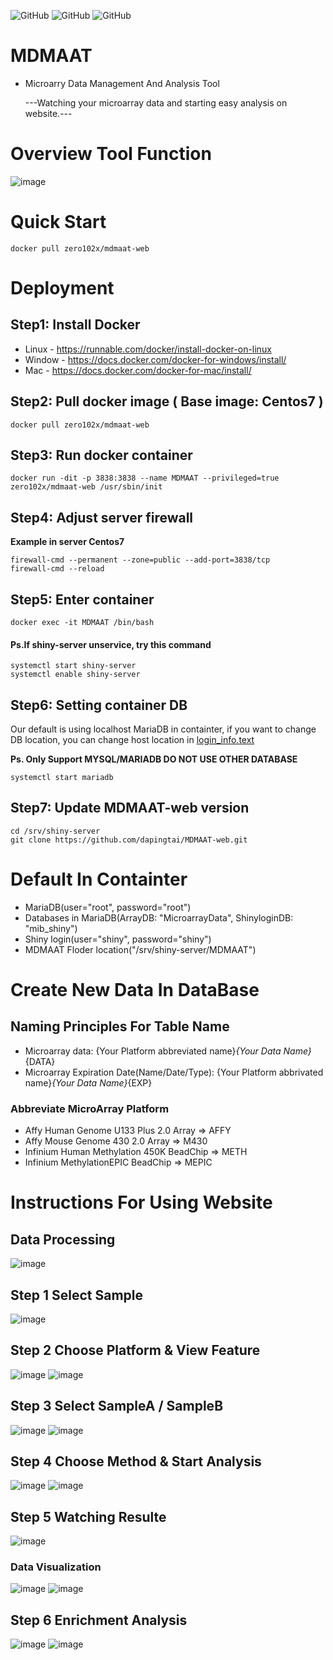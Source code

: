 ![GitHub](https://img.shields.io/github/license/dapingtai/MDMAAT-web)
![GitHub](https://img.shields.io/github/languages/top/dapingtai/MDMAAT-web)
![GitHub](https://img.shields.io/docker/image-size/zero102x/mdmaat-web)
# MDMAAT
- Microarry Data Management And Analysis Tool

   ---Watching your microarray data and starting easy analysis on website.---
# Overview Tool Function
![image](https://github.com/dapingtai/MDMAAT-web/blob/master/www/MDMAAT_Function.jpg)

# Quick Start
```
docker pull zero102x/mdmaat-web
```
# Deployment
## Step1: Install Docker
- Linux - https://runnable.com/docker/install-docker-on-linux
- Window - https://docs.docker.com/docker-for-windows/install/
- Mac - https://docs.docker.com/docker-for-mac/install/

## Step2: Pull docker image ( Base image: Centos7 )
```shell
docker pull zero102x/mdmaat-web
```
## Step3: Run docker container 
```shell
docker run -dit -p 3838:3838 --name MDMAAT --privileged=true zero102x/mdmaat-web /usr/sbin/init
```
## Step4: Adjust server firewall
**Example in server Centos7**
```shell
firewall-cmd --permanent --zone=public --add-port=3838/tcp
firewall-cmd --reload
```
## Step5: Enter container
```shell
docker exec -it MDMAAT /bin/bash
```
#### Ps.If shiny-server unservice, try this command ####
```shell
systemctl start shiny-server
systemctl enable shiny-server
```
## Step6: Setting container DB
Our default is using localhost MariaDB in containter, if you want to change DB location, you can change host location in [login_info.text](https://github.com/dapingtai/MDMAAT-web/blob/master/login_info.text)

**Ps. Only Support MYSQL/MARIADB DO NOT USE OTHER DATABASE**
```shell
systemctl start mariadb
```
## Step7: Update MDMAAT-web version
```shell
cd /srv/shiny-server
git clone https://github.com/dapingtai/MDMAAT-web.git
```
# Default In Containter
- MariaDB(user="root", password="root")
- Databases in MariaDB(ArrayDB: "MicroarrayData", ShinyloginDB: "mib_shiny") 
- Shiny login(user="shiny", password="shiny")
- MDMAAT Floder location("/srv/shiny-server/MDMAAT")
# Create New Data In DataBase
## Naming Principles For Table Name
- Microarray data: {Your Platform abbreviated name}_{Your Data Name}_{DATA}
- Microarray Expiration Date(Name/Date/Type): {Your Platform abbrivated name}_{Your Data Name}_{EXP}
### Abbreviate MicroArray Platform  
- Affy Human Genome U133 Plus 2.0 Array => AFFY
- Affy Mouse Genome 430 2.0 Array => M430
- Infinium Human Methylation 450K BeadChip => METH
- Infinium MethylationEPIC BeadChip => MEPIC
# Instructions For Using Website

## Data Processing
![image](https://github.com/dapingtai/MDMAAT-web/blob/master/www/Instruction/DataOverView.png)
## Step 1 Select Sample
![image](https://github.com/dapingtai/MDMAAT-web/blob/master/www/Instruction/SelectSample.png)
## Step 2 Choose Platform & View Feature
![image](https://github.com/dapingtai/MDMAAT-web/blob/master/www/Instruction/ChoosePlatform.png)
![image](https://github.com/dapingtai/MDMAAT-web/blob/master/www/Instruction/Features.png)
## Step 3 Select SampleA / SampleB
![image](https://github.com/dapingtai/MDMAAT-web/blob/master/www/Instruction/SelectGroupA.png)
![image](https://github.com/dapingtai/MDMAAT-web/blob/master/www/Instruction/SelectGroupB.png)
## Step 4 Choose Method & Start Analysis
![image](https://github.com/dapingtai/MDMAAT-web/blob/master/www/Instruction/SelectAnalysisMethod.png)
![image](https://github.com/dapingtai/MDMAAT-web/blob/master/www/Instruction/StartAnalysis.png)
## Step 5 Watching Resulte
![image](https://github.com/dapingtai/MDMAAT-web/blob/master/www/Instruction/Result.png)
### Data Visualization
![image](https://github.com/dapingtai/MDMAAT-web/blob/master/www/Instruction/Viewer1.png)
![image](https://github.com/dapingtai/MDMAAT-web/blob/master/www/Instruction/Viewer2.png)
## Step 6 Enrichment Analysis
![image](https://github.com/dapingtai/MDMAAT-web/blob/master/www/Instruction/EnrichmentControl.png)
![image](https://github.com/dapingtai/MDMAAT-web/blob/master/www/Instruction/EnrichmentAnalysis.png)
